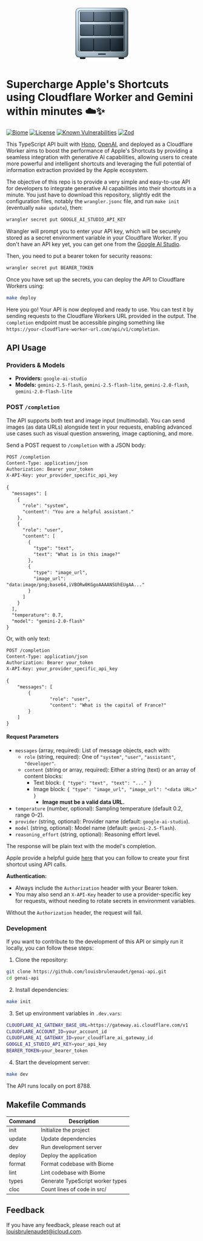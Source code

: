 <p align="center">
  <img src="assets/thumbnail.png" alt="Bodyboard Thumbnail" height="150" />
</p>

# Supercharge Apple's Shortcuts using Cloudflare Worker and Gemini within minutes ☁️✨

[![Biome](https://img.shields.io/badge/lint-biome-blue?logo=biome)](https://biomejs.dev/)
[![License](https://img.shields.io/badge/License-Apache_2.0-blue.svg)](./LICENSE)
[![Known Vulnerabilities](https://snyk.io/test/github/louisbrulenaudet/genai-api/badge.svg)](https://snyk.io/test/github/louisbrulenaudet/genai-api)
[![Zod](https://img.shields.io/badge/validation-zod-blueviolet?logo=zod)](https://github.com/colinhacks/zod)

This TypeScript API built with [Hono](https://hono.dev/), [OpenAI](https://openai.com/), and deployed as a Cloudflare Worker aims to boost the performance of Apple's Shortcuts by providing a seamless integration with generative AI capabilities, allowing users to create more powerful and intelligent shortcuts and leveraging the full potential of information extraction provided by the Apple ecosystem.

The objective of this repo is to provide a very simple and easy-to-use API for developers to integrate generative AI capabilities into their shortcuts in a minute. You just have to download this repository, slightly edit the configuration files, notably the `wrangler.jsonc` file, and run `make init` (eventually `make update`), then:

```bash
wrangler secret put GOOGLE_AI_STUDIO_API_KEY
```

Wrangler will prompt you to enter your API key, which will be securely stored as a secret environment variable in your Cloudflare Worker. If you don't have an API key yet, you can get one from the [Google AI Studio](https://aistudio.google.com/apikey).

Then, you need to put a bearer token for security reasons:

```bash
wrangler secret put BEARER_TOKEN
```

Once you have set up the secrets, you can deploy the API to Cloudflare Workers using:

```bash
make deploy
```

Here you go! Your API is now deployed and ready to use. You can test it by sending requests to the Cloudflare Workers URL provided in the output. The `completion` endpoint must be accessible pinging something like `https://your-cloudflare-worker-url.com/api/v1/completion`.

## API Usage

### Providers & Models

- **Providers:** `google-ai-studio`
- **Models:** `gemini-2.5-flash`, `gemini-2.5-flash-lite`, `gemini-2.0-flash`, `gemini-2.0-flash-lite`

### POST `/completion`

The API supports both text and image input (multimodal). You can send images (as data URLs) alongside text in your requests, enabling advanced use cases such as visual question answering, image captioning, and more.

Send a POST request to `/completion` with a JSON body:

```http
POST /completion
Content-Type: application/json
Authorization: Bearer your_token
X-API-Key: your_provider_specific_api_key

{
  "messages": [
    {
      "role": "system",
      "content": "You are a helpful assistant."
    },
    {
      "role": "user",
      "content": [
        {
          "type": "text",
          "text": "What is in this image?"
        },
        {
          "type": "image_url",
          "image_url": "data:image/png;base64,iVBORw0KGgoAAAANSUhEUgAA..."
        }
      ]
    }
  ],
  "temperature": 0.7,
  "model": "gemini-2.0-flash"
}
```

Or, with only text:

```http
POST /completion
Content-Type: application/json
Authorization: Bearer your_token
X-API-Key: your_provider_specific_api_key

{
	"messages": [
		{
				"role": "user",
				"content": "What is the capital of France?"
		}
	]
}
```

#### Request Parameters

- `messages` (array, required): List of message objects, each with:
  - `role` (string, required): One of `"system"`, `"user"`, `"assistant"`, `"developer"`.
  - `content` (string or array, required): Either a string (text) or an array of content blocks:
    - Text block: `{ "type": "text", "text": "..." }`
    - Image block: `{ "type": "image_url", "image_url": "<data URL>" }`
      - **Image must be a valid data URL.**
- `temperature` (number, optional): Sampling temperature (default 0.2, range 0–2).
- `provider` (string, optional): Provider name (default: `google-ai-studio`).
- `model` (string, optional): Model name (default: `gemini-2.5-flash`).
- `reasoning_effort` (string, optional): Reasoning effort level.

The response will be plain text with the model's completion.

Apple provide a helpful guide [here](https://support.apple.com/fr-fr/guide/shortcuts/apd58d46713f/ios) that you can follow to create your first shortcut using API calls.

**Authentication:**
- Always include the `Authorization` header with your Bearer token.
- You may also send an `X-API-Key` header to use a provider-specific key for requests, without needing to rotate secrets in environment variables.

Without the `Authorization` header, the request will fail.

### Development

If you want to contribute to the development of this API or simply run it locally, you can follow these steps:

1. Clone the repository:

```sh
git clone https://github.com/louisbrulenaudet/genai-api.git
cd genai-api
```

2. Install dependencies:

```sh
make init
```

3. Set up environment variables in `.dev.vars`:

```sh
CLOUDFLARE_AI_GATEWAY_BASE_URL=https://gateway.ai.cloudflare.com/v1
CLOUDFLARE_ACCOUNT_ID=your_account_id
CLOUDFLARE_AI_GATEWAY_ID=your_cloudflare_ai_gateway_id
GOOGLE_AI_STUDIO_API_KEY=your_api_key
BEARER_TOKEN=your_bearer_token
```

4. Start the development server:

```sh
make dev
```

The API runs locally on port 8788.

## Makefile Commands

| Command   | Description                                 |
|-----------|---------------------------------------------|
| init      | Initialize the project                      |
| update    | Update dependencies                         |
| dev       | Run development server                      |
| deploy    | Deploy the application                      |
| format    | Format codebase with Biome                  |
| lint      | Lint codebase with Biome                    |
| types     | Generate TypeScript worker types            |
| cloc      | Count lines of code in src/                 |

## Feedback
If you have any feedback, please reach out at [louisbrulenaudet@icloud.com](mailto:louisbrulenaudet@icloud.com).
